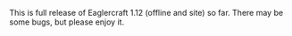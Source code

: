 This is full release of Eaglercraft 1.12 (offline and site) so far. There may be some bugs, but please enjoy it.

